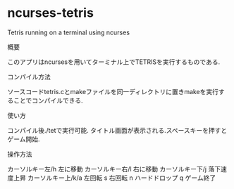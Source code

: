 # ncurses-tetris
 Tetris running on a terminal using ncurses
 

 概要
 
 このアプリはncursesを用いてターミナル上でTETRISを実行するものである.


 コンパイル方法
 
 ソースコードtetris.cとmakeファイルを同一ディレクトリに置きmakeを実行することでコンパイルできる.


 使い方

 コンパイル後./tetで実行可能.
 タイトル画面が表示される.スペースキーを押すとゲーム開始.


 操作方法
 
 カーソルキー左/h 左に移動
 カーソルキー右/l 右に移動
 カーソルキー下/j 落下速度上昇
 カーソルキー上/k/a 左回転
 s 右回転
 n ハードドロップ
 q ゲーム終了

